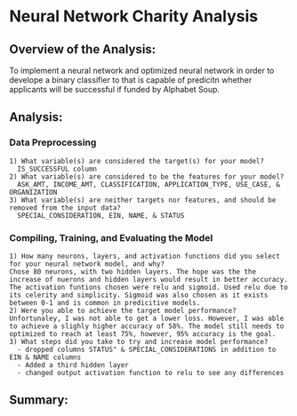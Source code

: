# Neural Network Charity Analysis

## Overview of the Analysis:
To implement a neural network and optimized neural network in order to develope a binary classifier to that is capable of predicitn whether applicants will be successful if funded by Alphabet Soup. 

## Analysis: 

### Data Preprocessing
    1) What variable(s) are considered the target(s) for your model?
      IS_SUCCESSFUL column
    2) What variable(s) are considered to be the features for your model?
      ASK_AMT, INCOME_AMT, CLASSIFICATION, APPLICATION_TYPE, USE_CASE, & ORGANIZATION
    3) What variable(s) are neither targets nor features, and should be removed from the input data?
      SPECIAL_CONSIDERATION, EIN, NAME, & STATUS
### Compiling, Training, and Evaluating the Model
    1) How many neurons, layers, and activation functions did you select for your neural network model, and why?
    Chose 80 neurons, with two hidden layers. The hope was the the increase of nuerons and hidden layers would result in better accuracy. The activation funtions chosen were relu and sigmoid. Used relu due to its celerity and simplicity. Sigmoid was also chosen as it exists between 0-1 and is common in predicitive models. 
    2) Were you able to achieve the target model performance?
    Unfortunaley, I was not able to get a lower loss. However, I was able to achieve a slighly higher accuracy of 58%. The model still needs to optimized to reach at least 75%, however, 95% accuracy is the goal. 
    3) What steps did you take to try and increase model performance?
      - dropped columns STATUS" & SPECIAL_CONSIDERATIONS in addition to EIN & NAME columns
      - Added a third hidden layer
      - changed output activation function to relu to see any differences 
 
## Summary: 

    
    
